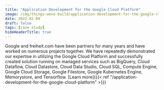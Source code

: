 ```yaml
---
title: "Application Development for the Google Cloud Platform"
image: /img/things-weve-build/application-development-for-the-google-cloud-platform.webp
date: 2022-02-09
draft: false
tags: [case study]
hideHeaderTitle: true
---
```


Google and freiheit.com have been partners for many years and have worked on numerous projects together. We have repeatedly demonstrated our expertise in utilizing the Google Cloud Platform and successfully created solution running on managed services such as BigQuery, Cloud Dataflow, Cloud Datastore, Cloud Data Studio, Cloud SQL, Compute Engine, Google Cloud Storage, Google Filestore, Google Kubernetes Engine, Memorystore, and Tensorflow. 
[Learn more]({{< ref "/application-development-for-the-google-cloud-platform" >}})